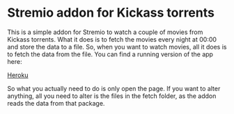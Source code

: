 # Stremio addon for Kickass torrents

This is a simple addon for Stremio to watch a couple of movies from Kickass torrents. What it does is to fetch the movies every night at 00:00 and store the data to a file. So, when you want to watch movies, all it does is to fetch the data from the file. You can find a running version of the app here:

[Heroku](https://stremio-kickass.herokuapp.com/)

So what you actually need to do is only open the page. If you want to alter anything, all you need to alter is the files in the fetch folder, as the addon reads the data from that package.